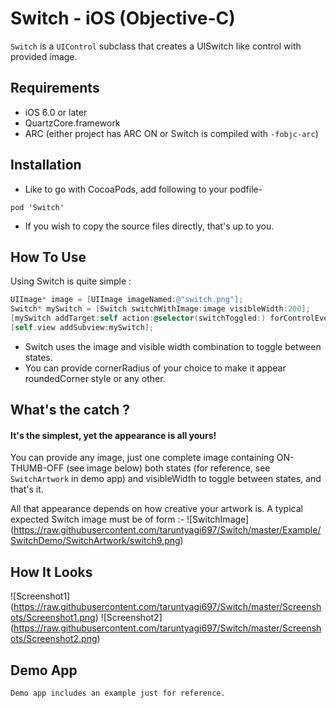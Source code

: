 # Switch - iOS (Objective-C)

`Switch` is a `UIControl` subclass that creates a UISwitch like control with provided image.

## Requirements
* iOS 6.0 or later
* QuartzCore.framework
* ARC (either project has ARC ON or Switch is compiled with `-fobjc-arc`)

## Installation
* Like to go with CocoaPods, add following to your podfile-
```
pod 'Switch'
```

* If you wish to copy the source files directly, that's up to you.

## How To Use
Using Switch is quite simple :
```objective-c
UIImage* image = [UIImage imageNamed:@"switch.png"];
Switch* mySwitch = [Switch switchWithImage:image visibleWidth:200];
[mySwitch addTarget:self action:@selector(switchToggled:) forControlEvents:UIControlEventValueChanged];
[self.view addSubview:mySwitch];
```

* Switch uses the image and visible width combination to toggle between states.
* You can provide cornerRadius of your choice to make it appear roundedCorner style or any other.

## What's the catch ?
#### It's the simplest, yet the appearance is all yours!
You can provide any image, just one complete image containing ON-THUMB-OFF (see image below) both states
(for reference, see `SwitchArtwork` in demo app) 
and visibleWidth to toggle between states, and that's it.

All that appearance depends on how creative your artwork is.
A typical expected Switch image must be of form :-
![SwitchImage] (https://raw.githubusercontent.com/taruntyagi697/Switch/master/Example/SwitchDemo/SwitchArtwork/switch9.png)

## How It Looks
![Screenshot1] (https://raw.githubusercontent.com/taruntyagi697/Switch/master/Screenshots/Screenshot1.png)
![Screenshot2] (https://raw.githubusercontent.com/taruntyagi697/Switch/master/Screenshots/Screenshot2.png)

    
## Demo App
    Demo app includes an example just for reference.